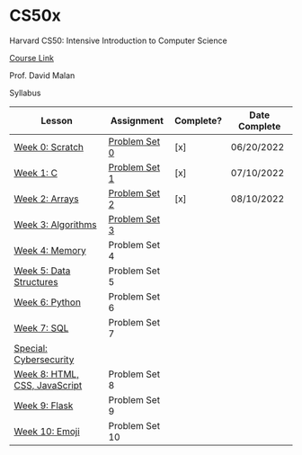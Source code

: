 # CS50x
Harvard CS50: Intensive Introduction to Computer Science

[Course Link](https://cs50.harvard.edu/x/2022/)

Prof. David Malan

Syllabus

 | Lesson | Assignment | Complete? | Date Complete |
 | --- | --- | --- | --- |
 | [Week 0: Scratch](/Week%200%20Scratch/README.md) | [Problem Set 0](https://cs50.harvard.edu/x/2022/psets/0/) | [x] | 06/20/2022 |
 | [Week 1: C](/Week%201%20C/README.md) | [Problem Set 1](https://cs50.harvard.edu/x/2022/psets/1/) | [x]| 07/10/2022 |
 | [Week 2: Arrays](/Week%202%20Arrays/README.md) | [Problem Set 2](https://cs50.harvard.edu/x/2022/psets/2/) | [x] | 08/10/2022 |
 | [Week 3: Algorithms]() | [Problem Set 3](https://cs50.harvard.edu/x/2022/psets/3/) |  | |
 | [Week 4: Memory]() | Problem Set 4 | |  |
 | [Week 5: Data Structures]() | Problem Set 5 |  |  |
 | [Week 6: Python]() | Problem Set 6 | | |
 | [Week 7: SQL]() | Problem Set 7 |  |  |
 | [Special: Cybersecurity]() |  | |  |
 | [Week 8: HTML, CSS, JavaScript]() | Problem Set 8 | |  |
 | [Week 9: Flask]() | Problem Set 9 | |  |
 | [Week 10: Emoji]() | Problem Set 10 |  |  |


    
